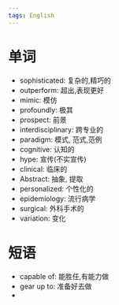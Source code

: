```yaml
---
tags: English
---
```


# 单词

-   sophisticated: 复杂的,精巧的
-   outperform: 超出,表现更好
-   mimic: 模仿
-   profoundly: 极其
-   prospect: 前景
-   interdisciplinary: 跨专业的
-   paradigm: 模式, 范式,范例
-   cognitive: 认知的
-   hype: 宣传(不实宣传)
-   clinical: 临床的
-   Abstract: 抽象, 提取
-   personalized: 个性化的
-   epidemiology: 流行病学
-   surgical: 外科手术的
-   variation: 变化





# 短语

-   capable of: 能胜任,有能力做
-   gear up to: 准备好去做
-   